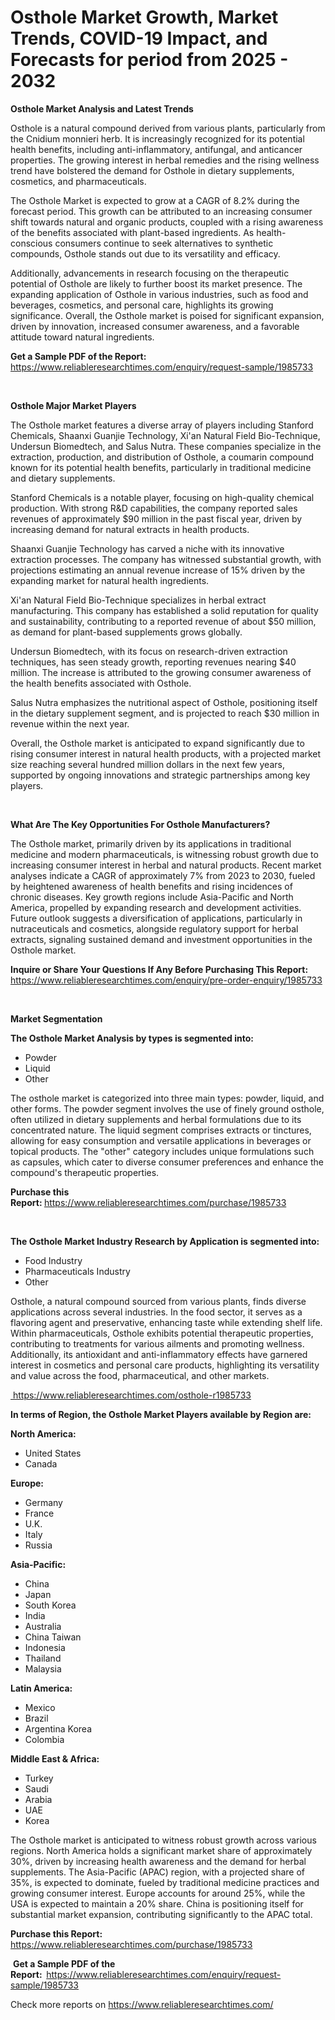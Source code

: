 <p><h1>Osthole Market Growth, Market Trends, COVID-19 Impact, and Forecasts for period from 2025 - 2032</h1></p><p><strong>Osthole Market Analysis and Latest Trends</strong></p>
<p><p>Osthole is a natural compound derived from various plants, particularly from the Cnidium monnieri herb. It is increasingly recognized for its potential health benefits, including anti-inflammatory, antifungal, and anticancer properties. The growing interest in herbal remedies and the rising wellness trend have bolstered the demand for Osthole in dietary supplements, cosmetics, and pharmaceuticals.</p><p>The Osthole Market is expected to grow at a CAGR of 8.2% during the forecast period. This growth can be attributed to an increasing consumer shift towards natural and organic products, coupled with a rising awareness of the benefits associated with plant-based ingredients. As health-conscious consumers continue to seek alternatives to synthetic compounds, Osthole stands out due to its versatility and efficacy.</p><p>Additionally, advancements in research focusing on the therapeutic potential of Osthole are likely to further boost its market presence. The expanding application of Osthole in various industries, such as food and beverages, cosmetics, and personal care, highlights its growing significance. Overall, the Osthole market is poised for significant expansion, driven by innovation, increased consumer awareness, and a favorable attitude toward natural ingredients.</p></p>
<p><strong>Get a Sample PDF of the Report:&nbsp;</strong> <a href="https://www.reliableresearchtimes.com/enquiry/request-sample/1985733?utm_campaign=3011&utm_medium=2&utm_source=Github&utm_content=ia&utm_term=01042025&utm_id=osthole">https://www.reliableresearchtimes.com/enquiry/request-sample/1985733</a></p>
<p>&nbsp;</p>
<p><strong>Osthole Major Market Players</strong></p>
<p><p>The Osthole market features a diverse array of players including Stanford Chemicals, Shaanxi Guanjie Technology, Xi'an Natural Field Bio-Technique, Undersun Biomedtech, and Salus Nutra. These companies specialize in the extraction, production, and distribution of Osthole, a coumarin compound known for its potential health benefits, particularly in traditional medicine and dietary supplements.</p><p>Stanford Chemicals is a notable player, focusing on high-quality chemical production. With strong R&D capabilities, the company reported sales revenues of approximately $90 million in the past fiscal year, driven by increasing demand for natural extracts in health products.</p><p>Shaanxi Guanjie Technology has carved a niche with its innovative extraction processes. The company has witnessed substantial growth, with projections estimating an annual revenue increase of 15% driven by the expanding market for natural health ingredients.</p><p>Xi'an Natural Field Bio-Technique specializes in herbal extract manufacturing. This company has established a solid reputation for quality and sustainability, contributing to a reported revenue of about $50 million, as demand for plant-based supplements grows globally.</p><p>Undersun Biomedtech, with its focus on research-driven extraction techniques, has seen steady growth, reporting revenues nearing $40 million. The increase is attributed to the growing consumer awareness of the health benefits associated with Osthole.</p><p>Salus Nutra emphasizes the nutritional aspect of Osthole, positioning itself in the dietary supplement segment, and is projected to reach $30 million in revenue within the next year. </p><p>Overall, the Osthole market is anticipated to expand significantly due to rising consumer interest in natural health products, with a projected market size reaching several hundred million dollars in the next few years, supported by ongoing innovations and strategic partnerships among key players.</p></p>
<p>&nbsp;</p>
<p><strong>What Are The Key Opportunities For Osthole Manufacturers?</strong></p>
<p><p>The Osthole market, primarily driven by its applications in traditional medicine and modern pharmaceuticals, is witnessing robust growth due to increasing consumer interest in herbal and natural products. Recent market analyses indicate a CAGR of approximately 7% from 2023 to 2030, fueled by heightened awareness of health benefits and rising incidences of chronic diseases. Key growth regions include Asia-Pacific and North America, propelled by expanding research and development activities. Future outlook suggests a diversification of applications, particularly in nutraceuticals and cosmetics, alongside regulatory support for herbal extracts, signaling sustained demand and investment opportunities in the Osthole market.</p></p>
<p><strong>Inquire or Share Your Questions If Any Before Purchasing This Report:</strong> <a href="https://www.reliableresearchtimes.com/enquiry/pre-order-enquiry/1985733?utm_campaign=3011&utm_medium=2&utm_source=Github&utm_content=ia&utm_term=01042025&utm_id=osthole">https://www.reliableresearchtimes.com/enquiry/pre-order-enquiry/1985733</a></p>
<p>&nbsp;</p>
<p><strong>Market Segmentation</strong></p>
<p><strong>The Osthole Market Analysis by types is segmented into:</strong></p>
<p><ul><li>Powder</li><li>Liquid</li><li>Other</li></ul></p>
<p><p>The osthole market is categorized into three main types: powder, liquid, and other forms. The powder segment involves the use of finely ground osthole, often utilized in dietary supplements and herbal formulations due to its concentrated nature. The liquid segment comprises extracts or tinctures, allowing for easy consumption and versatile applications in beverages or topical products. The "other" category includes unique formulations such as capsules, which cater to diverse consumer preferences and enhance the compound's therapeutic properties.</p></p>
<p><strong>Purchase this Report:&nbsp;</strong><a href="https://www.reliableresearchtimes.com/purchase/1985733?utm_campaign=3011&utm_medium=2&utm_source=Github&utm_content=ia&utm_term=01042025&utm_id=osthole">https://www.reliableresearchtimes.com/purchase/1985733</a></p>
<p>&nbsp;</p>
<p><strong>The Osthole Market Industry Research by Application is segmented into:</strong></p>
<p><ul><li>Food Industry</li><li>Pharmaceuticals Industry</li><li>Other</li></ul></p>
<p><p>Osthole, a natural compound sourced from various plants, finds diverse applications across several industries. In the food sector, it serves as a flavoring agent and preservative, enhancing taste while extending shelf life. Within pharmaceuticals, Osthole exhibits potential therapeutic properties, contributing to treatments for various ailments and promoting wellness. Additionally, its antioxidant and anti-inflammatory effects have garnered interest in cosmetics and personal care products, highlighting its versatility and value across the food, pharmaceutical, and other markets.</p></p>
<p><a href="https://www.reliableresearchtimes.com/osthole-r1985733?utm_campaign=3011&utm_medium=2&utm_source=Github&utm_content=ia&utm_term=01042025&utm_id=osthole">&nbsp;https://www.reliableresearchtimes.com/osthole-r1985733</a></p>
<p><strong>In terms of Region, the Osthole Market Players available by Region are:</strong></p>
<p>
    <p> <strong> North America: </strong>
        <ul>
            <li>United States</li>
            <li>Canada</li>
        </ul>
        </p> 
    <p> <strong> Europe: </strong>
        <ul>
            <li>Germany</li>
            <li>France</li>
            <li>U.K.</li>
            <li>Italy</li>
            <li>Russia</li>
        </ul>
        </p> 
    <p> <strong> Asia-Pacific: </strong>
        <ul>
            <li>China</li>
            <li>Japan</li>
            <li>South Korea</li>
            <li>India</li>
            <li>Australia</li>
            <li>China Taiwan</li>
            <li>Indonesia</li>
            <li>Thailand</li>
            <li>Malaysia</li>
        </ul>
        </p> 
    <p> <strong> Latin America: </strong>
        <ul>
            <li>Mexico</li>
            <li>Brazil</li>
            <li>Argentina Korea</li>
            <li>Colombia</li>
        </ul>
        </p> 
    <p> <strong> Middle East & Africa: </strong>
        <ul>
            <li>Turkey</li>
            <li>Saudi</li>
            <li>Arabia</li>
            <li>UAE</li>
            <li>Korea</li>
        </ul>
    </p>
    </p>
<p><p>The Osthole market is anticipated to witness robust growth across various regions. North America holds a significant market share of approximately 30%, driven by increasing health awareness and the demand for herbal supplements. The Asia-Pacific (APAC) region, with a projected share of 35%, is expected to dominate, fueled by traditional medicine practices and growing consumer interest. Europe accounts for around 25%, while the USA is expected to maintain a 20% share. China is positioning itself for substantial market expansion, contributing significantly to the APAC total.</p></p>
<p><strong>Purchase this Report: </strong><a href="https://www.reliableresearchtimes.com/purchase/1985733?utm_campaign=3011&utm_medium=2&utm_source=Github&utm_content=ia&utm_term=01042025&utm_id=osthole">https://www.reliableresearchtimes.com/purchase/1985733</a></p>
<p>&nbsp;<strong>Get a Sample PDF of the Report:&nbsp;&nbsp;</strong><a href="https://www.reliableresearchtimes.com/enquiry/request-sample/1985733?utm_campaign=3011&utm_medium=2&utm_source=Github&utm_content=ia&utm_term=01042025&utm_id=osthole">https://www.reliableresearchtimes.com/enquiry/request-sample/1985733</a></p>
<p><strong></strong></p>
<p>Check more reports on <a href="https://www.reliableresearchtimes.com/?utm_campaign=3011&utm_medium=2&utm_source=Github&utm_content=ia&utm_term=01042025&utm_id=osthole">https://www.reliableresearchtimes.com/</a></p>